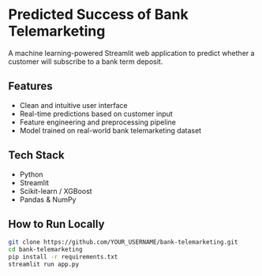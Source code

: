 # Predicted Success of Bank Telemarketing

A machine learning-powered Streamlit web application to predict whether a customer will subscribe to a bank term deposit.

## Features

- Clean and intuitive user interface
- Real-time predictions based on customer input
- Feature engineering and preprocessing pipeline
- Model trained on real-world bank telemarketing dataset

## Tech Stack

- Python
- Streamlit
- Scikit-learn / XGBoost
- Pandas & NumPy

## How to Run Locally

```bash
git clone https://github.com/YOUR_USERNAME/bank-telemarketing.git
cd bank-telemarketing
pip install -r requirements.txt
streamlit run app.py
